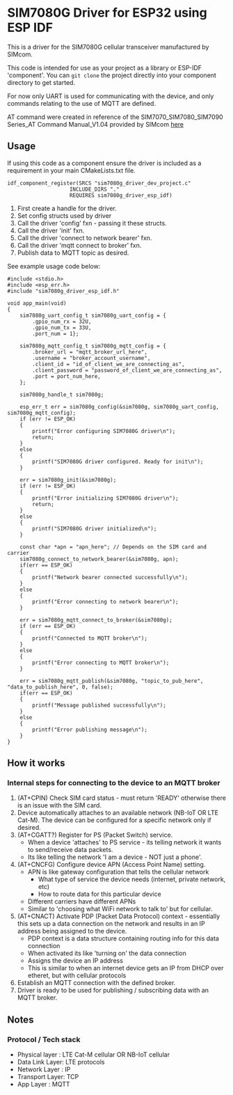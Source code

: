 # SIM7080G Driver for ESP32 using ESP IDF

This is a driver for the SIM7080G cellular transceiver manufactured by SIMcom.

This code is intended for use as your project as a library or ESP-IDF 'component'. You can ``` git clone ``` the project directly into your component directory to get started.

For now only UART is used for communicating with the device, and only commands relating to the use of MQTT are defined.

AT command were created in reference of the SIM7070_SIM7080_SIM7090 Series_AT Command Manual_V1.04 provided by SIMcom [here](https://simcom.ee/documents/SIM7000x/SIM7000%20Series_AT%20Command%20Manual_V1.04.pdf)

## Usage

If using this code as a component ensure the driver is included as a requirement in your main CMakeLists.txt file.

```@CMake
idf_component_register(SRCS "sim7080g_driver_dev_project.c"
                    INCLUDE_DIRS "."
                    REQUIRES sim7080g_driver_esp_idf)
```

1. First create a handle for the driver.
2. Set config structs used by driver
3. Call the driver  'config' fxn - passing it these structs.
4. Call the driver 'init' fxn.
5. Call the driver 'connect to network bearer' fxn.
6. Call the driver 'mqtt connect to broker' fxn.
7. Publish data to MQTT topic as desired.

See example usage code below:

```@C
#include <stdio.h>
#include <esp_err.h>
#include "sim7080g_driver_esp_idf.h"

void app_main(void)
{
    sim7080g_uart_config_t sim7080g_uart_config = {
        .gpio_num_rx = 32U,
        .gpio_num_tx = 33U,
        .port_num = 1};

    sim7080g_mqtt_config_t sim7080g_mqtt_config = {
        .broker_url = "mqtt_broker_url_here",
        .username = "broker_account_username",
        .client_id = "id_of_client_we_are_connecting_as",
        .client_password = "password_of_client_we_are_connecting_as",
        .port = port_num_here,
    };

    sim7080g_handle_t sim7080g;

    esp_err_t err = sim7080g_config(&sim7080g, sim7080g_uart_config, sim7080g_mqtt_config);
    if (err != ESP_OK)
    {
        printf("Error configuring SIM7080G driver\n");
        return;
    }
    else
    {
        printf("SIM7080G driver configured. Ready for init\n");
    }

    err = sim7080g_init(&sim7080g);
    if (err != ESP_OK)
    {
        printf("Error initializing SIM7080G driver\n");
        return;
    }
    else
    {
        printf("SIM7080G driver initialized\n");
    }

    const char *apn = "apn_here"; // Depends on the SIM card and carrier
    sim7080g_connect_to_network_bearer(&sim7080g, apn);
    if(err == ESP_OK)
    {
        printf("Network bearer connected successfully\n");
    }
    else
    {
        printf("Error connecting to network bearer\n");
    }

    err = sim7080g_mqtt_connect_to_broker(&sim7080g);
    if (err == ESP_OK)
    {
        printf("Connected to MQTT broker\n");
    }
    else
    {
        printf("Error connecting to MQTT broker\n");
    }

    err = sim7080g_mqtt_publish(&sim7080g, "topic_to_pub_here", "data_to_publish_here", 0, false);
    if(err == ESP_OK)
    {
        printf("Message published successfully\n");
    }
    else
    {
        printf("Error publishing message\n");
    }
}
```

## How it works

### Internal steps for connecting to the device to an MQTT broker

1. (AT+CPIN) Check SIM card status - must return 'READY' otherwise there is an issue with the SIM card.
2. Device automatically attaches to an available network (NB-IoT OR LTE Cat-M). The device can be configured for a specific network only if desired.
3. (AT+CGATT?) Register for PS (Packet Switch) service.
   - When a device 'attaches' to PS service - its telling network it wants to send/receive data packets.
   - Its like telling the network 'I am a device - NOT just a phone'.
4. (AT+CNCFG) Configure device APN (Access Point Name) setting.
    - APN is like gateway configuration that tells the cellular network
      - What type of service the device needs (internet, private network, etc)
      - How to route data for this particular device
    - Different carriers have different APNs
    - Similar to 'choosing what WiFi network to talk to' but for cellular.
5. (AT+CNACT) Activate PDP (Packet Data Protocol) context - essentially this sets up a data connection on the network and results in an IP address being assigned to the device.
    - PDP context is a data structure containing routing info for this data connection
    - When activated its like 'turning on' the data connection
    - Assigns the device an IP address
    - This is similar to when an internet device gets an IP from DHCP over etheret, but with cellular protocols
6. Establish an MQTT connection with the defined broker.
7. Driver is ready to be used for publishing / subscribing data with an MQTT broker.

## Notes

### Protocol / Tech stack

- Physical layer : LTE Cat-M cellular OR NB-IoT cellular
- Data Link Layer: LTE protocols
- Network Layer  : IP
- Transport Layer: TCP
- App Layer      : MQTT
